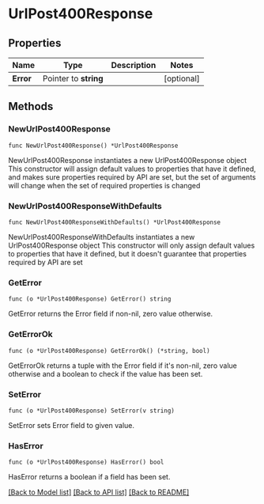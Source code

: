 # UrlPost400Response

## Properties

Name | Type | Description | Notes
------------ | ------------- | ------------- | -------------
**Error** | Pointer to **string** |  | [optional] 

## Methods

### NewUrlPost400Response

`func NewUrlPost400Response() *UrlPost400Response`

NewUrlPost400Response instantiates a new UrlPost400Response object
This constructor will assign default values to properties that have it defined,
and makes sure properties required by API are set, but the set of arguments
will change when the set of required properties is changed

### NewUrlPost400ResponseWithDefaults

`func NewUrlPost400ResponseWithDefaults() *UrlPost400Response`

NewUrlPost400ResponseWithDefaults instantiates a new UrlPost400Response object
This constructor will only assign default values to properties that have it defined,
but it doesn't guarantee that properties required by API are set

### GetError

`func (o *UrlPost400Response) GetError() string`

GetError returns the Error field if non-nil, zero value otherwise.

### GetErrorOk

`func (o *UrlPost400Response) GetErrorOk() (*string, bool)`

GetErrorOk returns a tuple with the Error field if it's non-nil, zero value otherwise
and a boolean to check if the value has been set.

### SetError

`func (o *UrlPost400Response) SetError(v string)`

SetError sets Error field to given value.

### HasError

`func (o *UrlPost400Response) HasError() bool`

HasError returns a boolean if a field has been set.


[[Back to Model list]](../README.md#documentation-for-models) [[Back to API list]](../README.md#documentation-for-api-endpoints) [[Back to README]](../README.md)


